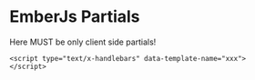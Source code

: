 EmberJs Partials
================

Here MUST be only client side partials!

    <script type="text/x-handlebars" data-template-name="xxx">
    </script>